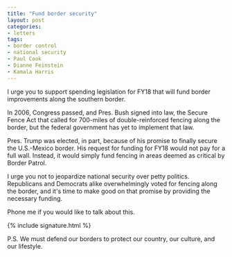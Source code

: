 ```yaml
---
title: "Fund border security"
layout: post
categories:
- letters
tags:
- border control
- national security
- Paul Cook
- Dianne Feinstein
- Kamala Harris
---
```


I urge you to support spending legislation for FY18 that will fund border improvements along the southern border.

In 2006, Congress passed, and Pres. Bush signed into law, the Secure Fence Act that called for 700-miles of double-reinforced fencing along the border, but the federal government has yet to implement that law.

Pres. Trump was elected, in part, because of his promise to finally secure the U.S.-Mexico border. His request for funding for FY18 would not pay for a full wall. Instead, it would simply fund fencing in areas deemed as critical by Border Patrol.

I urge you not to jeopardize national security over petty politics. Republicans and Democrats alike overwhelmingly voted for fencing along the border, and it's time to make good on that promise by providing the necessary funding.

Phone me if you would like to talk about this.

{% include signature.html %}

P.S. We must defend our borders to protect our country, our culture, and our lifestyle.